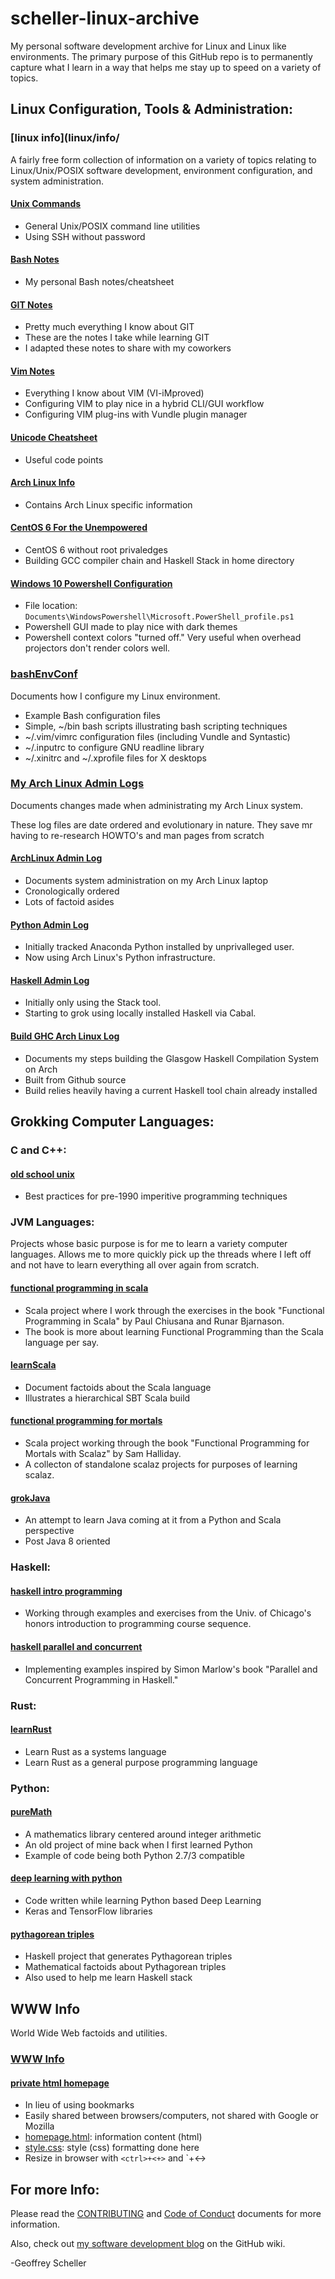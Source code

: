 # scheller-linux-archive
My personal software development archive for Linux and Linux
like environments.  The primary purpose of this GitHub repo
is to permanently capture what I learn in a way that helps
me stay up to speed on a variety of topics.

## Linux Configuration, Tools & Administration:
### [linux info](linux/info/
A fairly free form collection of information on a variety
of topics relating to Linux/Unix/POSIX software development,
environment configuration, and system administration.
#### [Unix Commands](linux/info/UnixCommands.txt)
* General Unix/POSIX command line utilities
* Using SSH without password

#### [Bash Notes](linux/info/BashInfo.txt)
* My personal Bash notes/cheatsheet

#### [GIT Notes](linux/info/GITnotes.txt)
* Pretty much everything I know about GIT
* These are the notes I take while learning GIT
* I adapted these notes to share with my coworkers

#### [Vim Notes](linux/info/vimNotes/README.md)
* Everything I know about VIM (VI-iMproved)
* Configuring VIM to play nice in a hybrid CLI/GUI workflow
* Configuring VIM plug-ins with Vundle plugin manager

#### [Unicode Cheatsheet](linux/info/UnicodeCheatSheet.txt)
* Useful code points

#### [Arch Linux Info](linux/info/ArchLinuxInfo/)
* Contains Arch Linux specific information

#### [CentOS 6 For the Unempowered](linux/info/CentOS6Info/README.md)
* CentOS 6 without root privaledges
* Building GCC compiler chain and Haskell Stack in home directory

#### [Windows 10 Powershell Configuration](linux/info/Win10PowershellConfigFile)
* File location: `Documents\WindowsPowershell\Microsoft.PowerShell_profile.ps1`
* Powershell GUI made to play nice with dark themes
* Powershell context colors "turned off."  Very useful
  when overhead projectors don't render colors well.

### [bashEnvConf](linux/bashEnvConf/)
Documents how I configure my Linux environment.
* Example Bash configuration files
* Simple, ~/bin bash scripts illustrating bash scripting techniques
* ~/.vim/vimrc configuration files (including Vundle and Syntastic)
* ~/.inputrc to configure GNU readline library
* ~/.xinitrc and ~/.xprofile files for X desktops

### [My Arch Linux Admin Logs](linux/ArchLinuxAdminLogs/)
Documents changes made when administrating my Arch Linux system.

These log files are date ordered and evolutionary in nature.
They save mr having to re-research HOWTO's and man pages
from scratch
#### [ArchLinux Admin Log](ArchLinuxAdmin.log)
* Documents system administration on my Arch Linux laptop
* Cronologically ordered
* Lots of factoid asides

#### [Python Admin Log](PythonAdmin.log)
* Initially tracked Anaconda Python installed by unprivalleged user.
* Now using Arch Linux's Python infrastructure.

#### [Haskell Admin Log](HaskellAdmin.log)
* Initially only using the Stack tool.
* Starting to grok using locally installed Haskell via Cabal.

#### [Build GHC Arch Linux Log](BuildGHCArchLinux.log)
* Documents my steps building the Glasgow Haskell Compilation System on Arch
* Built from Github source
* Build relies heavily having a current Haskell tool chain already installed

## Grokking Computer Languages:
### C and C++:
#### [old school unix](grok/oldSchool)
* Best practices for pre-1990 imperitive programming techniques

### JVM Languages:
Projects whose basic purpose is for me to learn a variety computer
languages.  Allows me to more quickly pick up the threads where I
left off and not have to learn everything all over again from scratch.
#### [functional programming in scala](grok/grokScala/fpinscala/)
* Scala project where I work through the exercises in the book
  "Functional Programming in Scala" by Paul Chiusana and Runar Bjarnason.
* The book is more about learning Functional Programming than the
  Scala language per say.

#### [learnScala](grok/grokScala/learnScala)
* Document factoids about the Scala language
* Illustrates a hierarchical SBT Scala build

#### [functional programming for mortals](grok/grokScalaz/fpForMortals/)
* Scala project working through the book
  "Functional Programming for Mortals with Scalaz" by Sam Halliday.
* A collecton of standalone scalaz projects for purposes of learning scalaz.

#### [grokJava](grok/grokJava/)
* An attempt to learn Java coming at it from a Python and Scala perspective
* Post Java 8 oriented

### Haskell:
#### [haskell intro programming](grok/grokHaskell/haskellIntroProgramming/)
* Working through examples and exercises from the Univ. of Chicago's
  honors introduction to programming course sequence.

#### [haskell parallel and concurrent](grok/grokHaskell/haskellParallelAndConcurrent/)
* Implementing examples inspired by Simon Marlow's book
  "Parallel and Concurrent Programming in Haskell."

### Rust:
#### [learnRust](grok/grokRust/learnRust)
* Learn Rust as a systems language
* Learn Rust as a general purpose programming language

### Python:
#### [pureMath](grok/grokPython/pureMath/)
* A mathematics library centered around integer arithmetic
* An old project of mine back when I first learned Python
* Example of code being both Python 2.7/3 compatible

#### [deep learning with python](grok/grokPython/deepLearning/)
* Code written while learning Python based Deep Learning
* Keras and TensorFlow libraries

#### [pythagorean triples](grok/grokPython/pythagTriples/)
* Haskell project that generates Pythagorean triples
* Mathematical factoids about Pythagorean triples
* Also used to help me learn Haskell stack

## WWW Info
World Wide Web factoids and utilities.
### [WWW Info](web)
#### [private html homepage](web/homepage)
* In lieu of using bookmarks
* Easily shared between browsers/computers, not shared with Google or Mozilla
* [homepage.html](web/homepage/homepage.html): information content (html)
* [style.css](web/homepage/style.css): style (css) formatting done here
* Resize in browser with `<ctrl>+<+>` and `<ctrl>+<->

## For more Info:
Please read the
[CONTRIBUTING](CONTRIBUTING.md)
and
[Code of Conduct](CODE_OF_CONDUCT.md)
documents for more information.

Also, check out [my software development
blog](https://github.com/grscheller/scheller-linux-archive/wiki/GRScheller-Software-Development-Blog) on the GitHub wiki.

-Geoffrey Scheller

